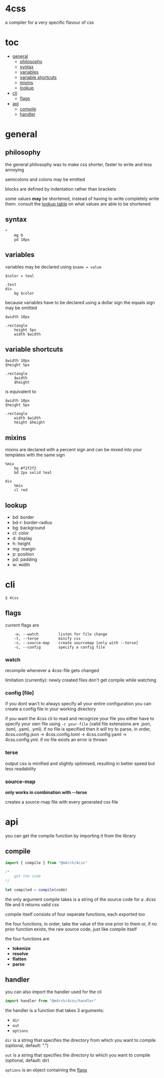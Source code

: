 <!-- omit in toc -->
# 4css

a compiler for a very specific flavour of css

<!-- omit in toc -->
# toc

- [general](#general)
	- [philosophy](#philosophy)
	- [syntax](#syntax)
	- [variables](#variables)
	- [variable shortcuts](#variable-shortcuts)
	- [mixins](#mixins)
	- [lookup](#lookup)
- [cli](#cli)
	- [flags](#flags)
- [api](#api)
	- [compile](#compile)
	- [handler](#handler)

# general

## philosophy

the general philosophy was to make css shorter, faster to write and less annoying

semicolons and colons may be emitted

blocks are defined by indentation rather than brackets

some values **may** be shortened, instead of having to write completely write them. consult the [lookup table](#lookup) on what values are able to be shortened

## syntax

```stylus
*
	mg 0
	pd 10px
```

## variables

variables may be declared using `$name = value`

```stylus
$color = teal

.test
div
	bg $color
```

because variables have to be declared using a dollar sign the equals sign may be omitted

```stylus
$width 10px

.rectangle
	height 5px
	width $width
```

## variable shortcuts

```stylus
$width 10px
$height 5px

.rectangle
	$width
	$height
```

is equivalent to

```stylus
$width 10px
$height 5px

.rectangle
	width $width
	height $height
```

## mixins

mixins are declared with a percent sign and can be mixed into your templates with the same sign

```stylus
%mix
	bg #f2f2f2
	bd 2px solid teal

div
	%mix
	cl red
```

## lookup

- bd: border
- bd-r: border-radius
- bg: background
- cl: color
- d: display
- h: height
- mg: margin
- p: position
- pd: padding
- w: width

# cli

```
$ 4css
```

## flags

current flags are

```
    -w, --watch         listen for file change
    -t, --terse         minify css
    -s, --source-map    create sourcemap [only with --terse]
    -c, --config        specify a config file
```

<!-- omit in toc -->
### watch

recompile whenever a 4css-file gets changed

limitation (currently): newly created files don't get compile while watching

<!-- omit in toc -->
### config [file]

if you dont wan't to always specify all your entire configuration you can create a config file in your working directory

if you want the 4css cli to read and recognize your file you either have to specify your own file using `-c your-file` (valid file extensions are .json, .toml, .yaml, .yml). if no file is specified then it will try to parse, in order, 4css.config.json -> 4css.config.toml -> 4css.config.yaml -> 4css.config.yml. if no file exists an error is thrown

<!-- omit in toc -->
### terse

output css is minified and slightly optimised, resulting in better speed but less readability

<!-- omit in toc -->
### source-map

**only works in combination with --terse**

creates a source-map file with every generated css file

# api

you can get the compile function by importing it from the library

## compile

```js
import { compile } from "@m4rch/4css"

/*
	get the code
*/

let compiled = compile(code)
```

the only argument compile takes is a string of the source code for a *.4css* file and it returns valid css

compile itself consists of four seperate functions, each exported too

the four functions, in order, take the value of the one prior to them or, if no prior function exists, the raw source code, just like compile itself

the four functions are

- **tokenize**
- **resolve**
- **flatten**
- **parse**

## handler

you can also import the handler used for the cli

```js
import handler from "@m4rch/4css/handler"
```

the handler is a function that takes 3 arguments:

- `dir`
- `out`
- `options`

`dir` is a string that specifies the directory from which you want to compile (optional, default: ".")

`out` is a string that specifies the directory to which you want to compile (optional, default: dir)

`options` is an object containing the [flags](#flags)
